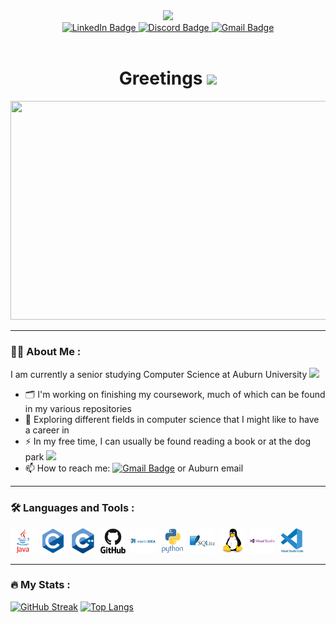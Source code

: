<div id="header" align="center">
  <img src="https://media.giphy.com/media/YPJ5gi3MZzSjhtQTIk/giphy.gif" width="250"/>
</div>

<div id="badges" align="center">
  <a href="https://www.linkedin.com/in/mary-mitchell-361a93243/">
    <img src="https://img.shields.io/badge/LinkedIn-blue?style=for-the-badge&logo=linkedin&logoColor=white" alt="LinkedIn Badge"/>
  </a>
  <a href="https://discordapp.com/users/870674173842829343/">
    <img src="https://img.shields.io/badge/Discord-5865f2?style=for-the-badge&logo=discord&logoColor=white" alt="Discord Badge"/>
  </a>
  <a href="mailto:maryemitchell01@gmail.com">
    <img src="https://img.shields.io/badge/Gmail-white?style=for-the-badge&logo=gmail&logoColor=red" alt="Gmail Badge"/>
  </a>
</div>

<div id="badges" align="center">
  <img src="https://komarev.com/ghpvc/?username=merrymitch&style=flat-square&color=blue" alt=""/>
</div>

<h1 align="center">
  Greetings 
  <img src="https://media.giphy.com/media/hvRJCLFzcasrR4ia7z/giphy.gif" width="30px"/>
</h1>

<div align="center">
  <img src="https://media.giphy.com/media/BferOKonYOspm28AiB/giphy.gif" width="600" height="350"/>
</div>

---

### :woman_technologist: About Me :
I am currently a senior studying Computer Science at Auburn University <img src="https://media.giphy.com/media/USUSVOt5OU7T2pKWtn/giphy.gif" width="40">
- :card_index_dividers: I'm working on finishing my coursework, much of which can be found in my various repositories
- :seedling: Exploring different fields in computer science that I might like to have a career in
- :zap: In my free time, I can usually be found reading a book or at the dog park <img src="https://media.giphy.com/media/TUV4bmHUfW2yN3VmXi/giphy.gif" width="40">
- :mailbox: How to reach me: [![Gmail Badge](https://img.shields.io/badge/Gmail-white?style=for-the-badge&logo=gmail&logoColor=red)](mailto:maryemitchell01@gmail.com) or Auburn email 

---

### :hammer_and_wrench: Languages and Tools :
<div>
  <img src="https://github.com/devicons/devicon/blob/master/icons/java/java-original-wordmark.svg" title="Java" alt="Java" width="40" height="40"/>&nbsp;
  <img src="https://github.com/devicons/devicon/blob/master/icons/c/c-original.svg" title="C" alt="C" width="40" height="40"/>&nbsp;
  <img src="https://github.com/devicons/devicon/blob/master/icons/cplusplus/cplusplus-original.svg" title="Cplusplus" alt="Cplusplus" width="40" height="40"/>&nbsp;
  <img src="https://github.com/devicons/devicon/blob/master/icons/github/github-original-wordmark.svg" title="Github" alt="Github" width="40" height="40"/>&nbsp;
  <img src="https://github.com/devicons/devicon/blob/master/icons/intellij/intellij-original-wordmark.svg" title="Intellij" alt="Intellij" width="40" height="40"/>&nbsp;
  <img src="https://github.com/devicons/devicon/blob/master/icons/python/python-original-wordmark.svg" title="Python" alt="Python" width="40" height="40"/>&nbsp;
  <img src="https://github.com/devicons/devicon/blob/master/icons/sqlite/sqlite-original-wordmark.svg" title="Sqlite" alt="Sqlite" width="40" height="40"/>&nbsp;
  <img src="https://github.com/devicons/devicon/blob/master/icons/linux/linux-original.svg" title="Linux" alt="Linux" width="40" height="40"/>&nbsp;
  <img src="https://github.com/devicons/devicon/blob/master/icons/visualstudio/visualstudio-plain-wordmark.svg" title="VisualStudio" alt="VisualStudio" width="40" height="40"/>&nbsp;
  <img src="https://github.com/devicons/devicon/blob/master/icons/vscode/vscode-original-wordmark.svg" title="Vscode" alt="Vscode" width="40" height="40"/>&nbsp;
</div>

---

### :fire: My Stats :
[![GitHub Streak](http://github-readme-streak-stats.herokuapp.com?user=merrymitch&theme=dark&background=000000)](https://git.io/streak-stats)
[![Top Langs](https://github-readme-stats.vercel.app/api/top-langs/?username=merrymitch&layout=compact&theme=vision-friendly-dark)](https://github.com/anuraghazra/github-readme-stats)
